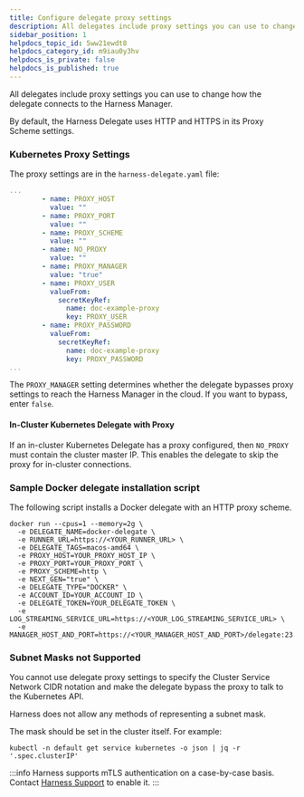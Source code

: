 ```yaml
---
title: Configure delegate proxy settings
description: All delegates include proxy settings you can use to change how the delegate connects to the Harness Manager. By default, the Harness Delegate uses HTTP and HTTPS in its Proxy Scheme settings.…
sidebar_position: 1
helpdocs_topic_id: 5ww21ewdt8
helpdocs_category_id: m9iau0y3hv
helpdocs_is_private: false
helpdocs_is_published: true
---
```


All delegates include proxy settings you can use to change how the delegate connects to the Harness Manager.

By default, the Harness Delegate uses HTTP and HTTPS in its Proxy Scheme settings.

### Kubernetes Proxy Settings

The proxy settings are in the `harness-delegate.yaml` file:

```yaml
...  
        - name: PROXY_HOST  
          value: ""  
        - name: PROXY_PORT  
          value: ""  
        - name: PROXY_SCHEME  
          value: ""  
        - name: NO_PROXY  
          value: ""  
        - name: PROXY_MANAGER  
          value: "true"  
        - name: PROXY_USER  
          valueFrom:  
            secretKeyRef:  
              name: doc-example-proxy  
              key: PROXY_USER  
        - name: PROXY_PASSWORD  
          valueFrom:  
            secretKeyRef:  
              name: doc-example-proxy  
              key: PROXY_PASSWORD  
...
```
The `PROXY_MANAGER` setting determines whether the delegate bypasses proxy settings to reach the Harness Manager in the cloud. If you want to bypass, enter `false`.

#### In-Cluster Kubernetes Delegate with Proxy

If an in-cluster Kubernetes Delegate has a proxy configured, then `NO_PROXY` must contain the cluster master IP. This enables the delegate to skip the proxy for in-cluster connections.

### Sample Docker delegate installation script

The following script installs a Docker delegate with an HTTP proxy scheme.

```
docker run --cpus=1 --memory=2g \
  -e DELEGATE_NAME=docker-delegate \
  -e RUNNER_URL=https://<YOUR_RUNNER_URL> \
  -e DELEGATE_TAGS=macos-amd64 \
  -e PROXY_HOST=YOUR_PROXY_HOST_IP \
  -e PROXY_PORT=YOUR_PROXY_PORT \
  -e PROXY_SCHEME=http \
  -e NEXT_GEN="true" \
  -e DELEGATE_TYPE="DOCKER" \
  -e ACCOUNT_ID=YOUR_ACCOUNT_ID \
  -e DELEGATE_TOKEN=YOUR_DELEGATE_TOKEN \
  -e LOG_STREAMING_SERVICE_URL=https://<YOUR_LOG_STREAMING_SERVICE_URL> \
  -e MANAGER_HOST_AND_PORT=https://<YOUR_MANAGER_HOST_AND_PORT>/delegate:23.09.80505
```

### Subnet Masks not Supported

You cannot use delegate proxy settings to specify the Cluster Service Network CIDR notation and make the delegate bypass the proxy to talk to the Kubernetes API.

Harness does not allow any methods of representing a subnet mask.

The mask should be set in the cluster itself. For example:

```
kubectl -n default get service kubernetes -o json | jq -r '.spec.clusterIP'
```

:::info
Harness supports mTLS authentication on a case-by-case basis. Contact [Harness Support](mailto:support@harness.io) to enable it.
:::
